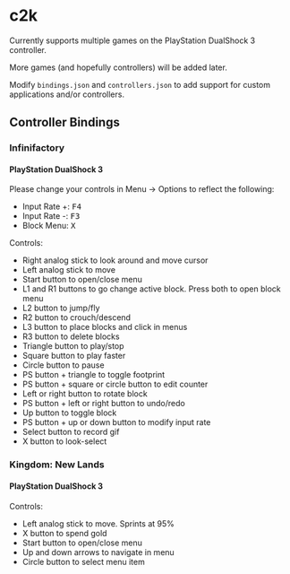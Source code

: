 # c2k

Currently supports multiple games on the PlayStation DualShock 3 controller.

More games (and hopefully controllers) will be added later.

Modify `bindings.json` and `controllers.json` to add support for custom applications and/or controllers.

## Controller Bindings
### Infinifactory
#### PlayStation DualShock 3
Please change your controls in Menu → Options to reflect the following:
* Input Rate +: <kbd>F4</kbd>
* Input Rate -: <kbd>F3</kbd>
* Block Menu: <kbd>X</kbd>

Controls:
* Right analog stick to look around and move cursor
* Left analog stick to move
* Start button to open/close menu
* L1 and R1 buttons to go change active block. Press both to open block menu
* L2 button to jump/fly
* R2 button to crouch/descend
* L3 button to place blocks and click in menus
* R3 button to delete blocks
* Triangle button to play/stop
* Square button to play faster
* Circle button to pause
* PS button + triangle to toggle footprint
* PS button + square or circle button to edit counter
* Left or right button to rotate block
* PS button + left or right button to undo/redo
* Up button to toggle block
* PS button + up or down button to modify input rate
* Select button to record gif
* X button to look-select

### Kingdom: New Lands
#### PlayStation DualShock 3
Controls:
* Left analog stick to move. Sprints at 95%
* X button to spend gold
* Start button to open/close menu
* Up and down arrows to navigate in menu
* Circle button to select menu item
